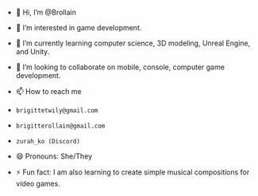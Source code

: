 - 👋 Hi, I’m @Brollain
  
- 👀 I’m interested in game development.
  
- 🌱 I’m currently learning computer science, 3D modeling, Unreal Engine, and Unity.
  
- 💞️ I’m looking to collaborate on mobile, console, computer game development.
  
- 📫 How to reach me
-     brigittetwily@gmail.com
-     brigitterollain@gmail.com
-     zurah_ko (Discord)

- 😄 Pronouns: She/They
  
- ⚡ Fun fact: I am also learning to create simple musical compositions for video games.

<!---
Brollain/Brollain is a ✨ special ✨ repository because its `README.md` (this file) appears on your GitHub profile.
You can click the Preview link to take a look at your changes.
--->

